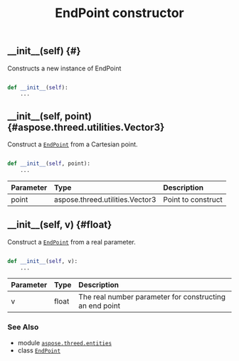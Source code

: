 ﻿---
title: EndPoint constructor
second_title: Aspose.3D for Python via .NET API References
description: 
type: docs
weight: 10
url: /python-net/aspose.threed.entities/endpoint/__init__/
is_root: false
---

## \_\_init\_\_(self) {#}

Constructs a new instance of EndPoint



```python

def __init__(self):
    ...
```




## \_\_init\_\_(self, point) {#aspose.threed.utilities.Vector3}

Construct a [`EndPoint`](/3d/python-net/aspose.threed.entities/endpoint) from a Cartesian point.



```python

def __init__(self, point):
    ...
```


| Parameter | Type | Description |
| :- | :- | :- |
| point | aspose.threed.utilities.Vector3 | Point to construct |


## \_\_init\_\_(self, v) {#float}

Construct a [`EndPoint`](/3d/python-net/aspose.threed.entities/endpoint) from a real parameter.



```python

def __init__(self, v):
    ...
```


| Parameter | Type | Description |
| :- | :- | :- |
| v | float | The real number parameter for constructing an end point |



### See Also
* module [`aspose.threed.entities`](../../)
* class [`EndPoint`](/3d/python-net/aspose.threed.entities/endpoint)
